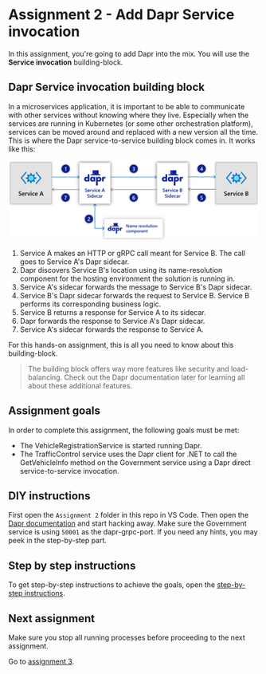 # Assignment 2 - Add Dapr Service invocation

In this assignment, you're going to add Dapr into the mix. You will use the **Service invocation** building-block.

## Dapr Service invocation building block

In a microservices application, it is important to be able to communicate with other services without knowing where they live. Especially when the services are running in Kubernetes (or some other orchestration platform), services can be moved around and replaced with a new version all the time. This is where the Dapr service-to-service building block comes in. It works like this:

![](img/service-invocation.png)

1. Service A makes an HTTP or gRPC call meant for Service B.  The call goes to Service A's Dapr sidecar.
2. Dapr discovers Service B's location using its name-resolution component for the hosting environment the solution is running in. 
3. Service A's sidecar forwards the message to Service B's Dapr sidecar.
4. Service B's Dapr sidecar forwards the request to Service B.  Service B performs its corresponding business logic.
5. Service B returns a response for Service A to its sidecar.
6. Dapr forwards the response to Service A's Dapr sidecar.
7. Service A's sidecar forwards the response to Service A.

For this hands-on assignment, this is all you need to know about this building-block. 

> The building block offers way more features like security and load-balancing. Check out the Dapr documentation later for learning all about these additional features.

## Assignment goals

In order to complete this assignment, the following goals must be met:

- The VehicleRegistrationService is started running Dapr.
- The TrafficControl service uses the Dapr client for .NET to call the GetVehicleInfo method on the Government service using a Dapr direct service-to-service invocation.

## DIY instructions

First open the `Assignment 2` folder in this repo in VS Code. Then open the [Dapr documentation](https://github.com/dapr/docs) and start hacking away. Make sure the Government service is using `50001` as the dapr-grpc-port. If you need any hints, you may peek in the step-by-step part.

## Step by step instructions

To get step-by-step instructions to achieve the goals, open the [step-by-step instructions](step-by-step.md).

## Next assignment

Make sure you stop all running processes before proceeding to the next assignment.

Go to [assignment 3](../Assignment03/README.md).
